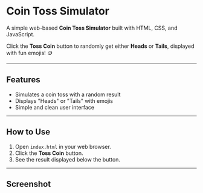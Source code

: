 # Coin Toss Simulator

A simple web-based **Coin Toss Simulator** built with HTML, CSS, and JavaScript.

Click the **Toss Coin** button to randomly get either **Heads** or **Tails**, displayed with fun emojis! 🪙

---

## Features

- Simulates a coin toss with a random result  
- Displays "Heads" or "Tails" with emojis  
- Simple and clean user interface  

---

## How to Use

1. Open `index.html` in your web browser.  
2. Click the **Toss Coin** button.  
3. See the result displayed below the button.

---

## Screenshot


